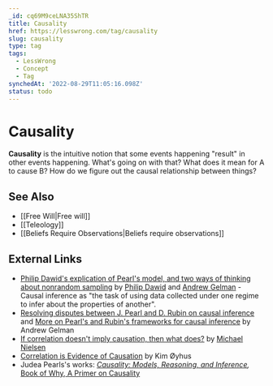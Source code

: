 ```yaml
---
_id: cq69M9ceLNA35ShTR
title: Causality
href: https://lesswrong.com/tag/causality
slug: causality
type: tag
tags:
  - LessWrong
  - Concept
  - Tag
synchedAt: '2022-08-29T11:05:16.098Z'
status: todo
---
```


# Causality

**Causality** is the intuitive notion that some events happening "result" in other events happening. What's going on with that? What does it mean for A to cause B? How do we figure out the causal relationship between things?

## See Also

- [[Free Will|Free will]]
- [[Teleology]]
- [[Beliefs Require Observations|Beliefs require observations]]

## External Links

- [Philip Dawid's explication of Pearl's model, and two ways of thinking about nonrandom sampling](http://www.stat.columbia.edu/~cook/movabletype/archives/2009/07/philip_dawids_t.html) by [Philip Dawid](https://en.wikipedia.org/wiki/Philip_Dawid) and [Andrew Gelman](http://andrewgelman.com/) \- Causal inference as "the task of using data collected under one regime to infer about the properties of another".
- [Resolving disputes between J. Pearl and D. Rubin on causal inference](http://www.stat.columbia.edu/~cook/movabletype/archives/2009/07/disputes_about.html) and [More on Pearl's and Rubin's frameworks for causal inference](http://www.stat.columbia.edu/~cook/movabletype/archives/2009/07/more_on_pearlru.html) by Andrew Gelman
- [If correlation doesn't imply causation, then what does?](http://www.michaelnielsen.org/ddi/if-correlation-doesnt-imply-causation-then-what-does/) by [Michael Nielsen](https://en.wikipedia.org/wiki/Michael_Nielsen)
- [Correlation is Evidence of Causation](http://oyhus.no/CorrelationAndCausation.html) by Kim Øyhus
- Judea Pearls's works: [*Causality: Models, Reasoning, and Inference*](http://bayes.cs.ucla.edu/BOOK-2K/)*,* [Book of Why, A Primer on Causality](https://www.goodreads.com/book/show/36204378-the-book-of-why)
